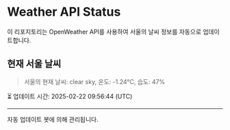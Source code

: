 
# Weather API Status

이 리포지토리는 OpenWeather API를 사용하여 서울의 날씨 정보를 자동으로 업데이트합니다.

## 현재 서울 날씨
> 서울의 현재 날씨: clear sky, 온도: -1.24°C, 습도: 47%

⏳ 업데이트 시간: 2025-02-22 09:56:44 (UTC)

---
자동 업데이트 봇에 의해 관리됩니다.
